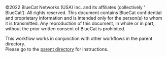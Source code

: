 <!-- Copyright 2022 BlueCat Networks (USA) Inc. and its affiliates. All Rights Reserved. -->

©2022 BlueCat Networks (USA) Inc. and its affiliates (collectively ‘ BlueCat’). All rights reserved. This document contains BlueCat confidential and proprietary information and is intended only for the person(s) to whom it is transmitted. Any reproduction of this document, in whole or in part, without the prior written consent of BlueCat is prohibited.

This workflow works in conjunction with other workflows in the parent directory.  
Please go to the [parent directory](../) for instructions.
